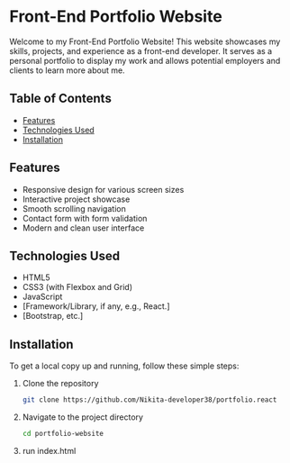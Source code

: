 # **Front-End Portfolio Website**

Welcome to my Front-End Portfolio Website! This website showcases my skills, projects, and experience as a front-end developer.
It serves as a personal portfolio to display my work and allows potential employers and clients to learn more about me.

## **Table of Contents**

- [Features](#features)
- [Technologies Used](#technologies-used)
- [Installation](#installation)

## **Features**
- Responsive design for various screen sizes
- Interactive project showcase
- Smooth scrolling navigation
- Contact form with form validation
- Modern and clean user interface

## **Technologies Used**
- HTML5
- CSS3 (with Flexbox and Grid)
- JavaScript 
- [Framework/Library, if any, e.g., React.]
- [Bootstrap, etc.]

## **Installation**
To get a local copy up and running, follow these simple steps:

1. Clone the repository
   ```bash
   git clone https://github.com/Nikita-developer38/portfolio.react

2. Navigate to the project directory
   ```bash
   cd portfolio-website

3. run index.html 
